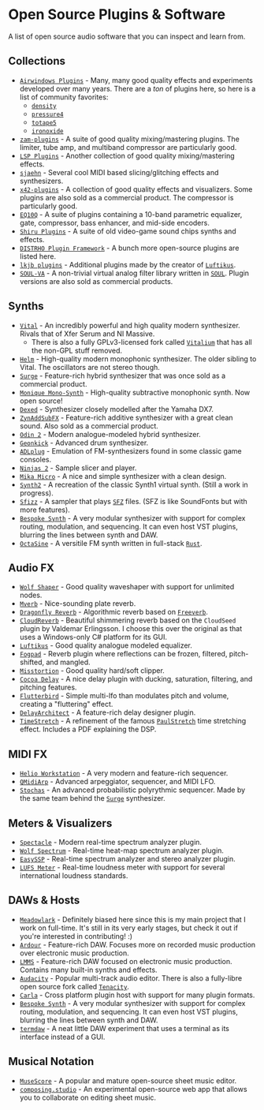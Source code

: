 # Open Source Plugins & Software
A list of open source audio software that you can inspect and learn from.

## Collections
- [`Airwindows Plugins`] - Many, many good quality effects and experiments developed over many years.
  There are a *ton* of plugins here, so here is a list of community favorites:
  - [`density`]
  - [`pressure4`]
  - [`totape5`]
  - [`ironoxide`]
- [`zam-plugins`] - A suite of good quality mixing/mastering plugins. The limiter, tube amp, and multiband compressor are particularly good.
- [`LSP Plugins`] - Another collection of good quality mixing/mastering effects.
- [`sjaehn`] - Several cool MIDI based slicing/glitching effects and synthesizers.
- [`x42-plugins`] - A collection of good quality effects and visualizers. Some plugins are also sold as a commercial product. The compressor is particularly good.
- [`EQ10Q`] - A suite of plugins containing a 10-band parametric equalizer, gate, compressor, bass enhancer, and mid-side encoders.
- [`Shiru Plugins`] - A suite of old video-game sound chips synths and effects.
- [`DISTRHO Plugin Framework`] - A bunch more open-source plugins are listed here.
- [`lkjb plugins`] - Additional plugins made by the creator of [`Luftikus`].
- [`SOUL-VA`] - A non-trivial virtual analog filter library written in [`SOUL`]. Plugin versions are also sold as commercial products.

## Synths
- [`Vital`] - An incredibly powerful and high quality modern synthesizer. Rivals that of Xfer Serum and NI Massive.
  - There is also a fully GPLv3-licensed fork called [`Vitalium`] that has all the non-GPL stuff removed.
- [`Helm`] - High-quality modern monophonic synthesizer. The older sibling to Vital. The oscillators are not stereo though.
- [`Surge`] - Feature-rich hybrid synthesizer that was once sold as a commercial product.
- [`Monique Mono-Synth`] - High-quality subtractive monophonic synth. Now open source!
- [`Dexed`] - Synthesizer closely modelled after the Yamaha DX7.
- [`ZynAddSubFX`] - Feature-rich additive synthesizer with a great clean sound. Also sold as a commercial product.
- [`Odin 2`] - Modern analogue-modeled hybrid synthesizer.
- [`Geonkick`] - Advanced drum synthesizer.
- [`ADLplug`] - Emulation of FM-synthesizers found in some classic game consoles.
- [`Ninjas 2`] - Sample slicer and player.
- [`Mika Micro`] - A nice and simple synthesizer with a clean design.
- [`Synth2`] - A recreation of the classic Synth1 virtual synth. (Still a work in progress).
- [`Sfizz`] - A sampler that plays [`SFZ`] files. (SFZ is like SoundFonts but with more features).
- [`Bespoke Synth`] - A very modular synthesizer with support for complex routing, modulation, and sequencing. It can even host VST plugins, blurring the lines between synth and DAW.
- [`OctaSine`] - A versitile FM synth written in full-stack [`Rust`].

## Audio FX
- [`Wolf Shaper`] - Good quality waveshaper with support for unlimited nodes.
- [`Mverb`] - Nice-sounding plate reverb.
- [`Dragonfly Reverb`] - Algorithmic reverb based on [`Freeverb`].
- [`CloudReverb`] - Beautiful shimmering reverb based on the `CloudSeed` plugin by Valdemar Erlingsson. I choose this over the original as that uses a Windows-only C# platform for its GUI.
- [`Luftikus`] - Good quality analogue modeled equalizer.
- [`Fogpad`] - Reverb plugin where reflections can be frozen, filtered, pitch-shifted, and mangled.
- [`Misstortion`] - Good quality hard/soft clipper.
- [`Cocoa Delay`] - A nice delay plugin with ducking, saturation, filtering, and pitching features.
- [`Flutterbird`] - Simple multi-lfo than modulates pitch and volume, creating a "fluttering" effect.
- [`DelayArchitect`] - A feature-rich delay designer plugin.
- [`TimeStretch`] - A refinement of the famous [`PaulStretch`] time stretching effect. Includes a PDF explaining the DSP.

## MIDI FX
- [`Helio Workstation`] - A very modern and feature-rich sequencer.
- [`QMidiArp`] - Advanced arpeggiator, sequencer, and MIDI LFO.
- [`Stochas`] - An advanced probabilistic polyrythmic sequencer. Made by the same team behind the [`Surge`] synthesizer.

## Meters & Visualizers
- [`Spectacle`] - Modern real-time spectrum analyzer plugin.
- [`Wolf Spectrum`] - Real-time heat-map spectrum analyzer plugin.
- [`EasySSP`] - Real-time spectrum analyzer and stereo analyzer plugin.
- [`LUFS Meter`] - Real-time loudness meter with support for several international loudness standards.

## DAWs & Hosts
- [`Meadowlark`] - Definitely biased here since this is my main project that I work on full-time. It's still in its very early stages, but check it out if you're interested in contributing! :)
- [`Ardour`] - Feature-rich DAW. Focuses more on recorded music production over electronic music production.
- [`LMMS`] - Feature-rich DAW focused on electronic music production. Contains many built-in synths and effects.
- [`Audacity`] - Popular multi-track audio editor. There is also a fully-libre open source fork called [`Tenacity`].
- [`Carla`] - Cross platform plugin host with support for many plugin formats.
- [`Bespoke Synth`] - A very modular synthesizer with support for complex routing, modulation, and sequencing. It can even host VST plugins, blurring the lines between synth and DAW.
- [`termdaw`] - A neat little DAW experiment that uses a terminal as its interface instead of a GUI.

## Musical Notation
- [`MuseScore`] - A popular and mature open-source sheet music editor.
- [`composing.studio`] - An experimental open-source web app that allows you to collaborate on editing sheet music.

[`Airwindows Plugins`]: https://github.com/airwindows/airwindows/tree/master/plugins
[`density`]: https://github.com/airwindows/airwindows/tree/master/plugins/LinuxVST/src/Density
[`pressure4`]: https://github.com/airwindows/airwindows/tree/master/plugins/LinuxVST/src/Pressure4
[`totape5`]: https://github.com/airwindows/airwindows/tree/master/plugins/LinuxVST/src/ToTape5
[`ironoxide`]: https://github.com/airwindows/airwindows/tree/master/plugins/LinuxVST/src/IronOxide5
[`zam-plugins`]: https://github.com/zamaudio/zam-plugins
[`LSP Plugins`]: https://github.com/sadko4u/lsp-plugins
[`sjaehn`]: https://github.com/sjaehn?tab=repositories
[`x42-plugins`]: https://github.com/x42/x42-plugins
[`EQ10Q`]: http://eq10q.sourceforge.net/
[`Shiru Plugins`]: https://github.com/linuxmao-org/shiru-plugins
[`DISTRHO Plugin Framework`]: https://github.com/DISTRHO/DPF
[`lkjb plugins`]: https://github.com/lkjbdsp/lkjb-plugins
[`SOUL-VA`]: https://github.com/thezhe/SOUL-VA
[`SOUL`]: https://github.com/soul-lang/SOUL

[`Vital`]: https://github.com/mtytel/vital
[`Vitalium`]: https://github.com/DISTRHO/DISTRHO-Ports/tree/master/ports-juce6/vitalium
[`Helm`]: https://github.com/mtytel/helm
[`Surge`]: https://github.com/surge-synthesizer/surge
[`Monique Mono-Synth`]: https://github.com/surge-synthesizer/monique-monosynth
[`Dexed`]: https://github.com/asb2m10/dexed
[`ZynAddSubFX`]: https://github.com/zynaddsubfx/zynaddsubfx
[`Odin 2`]: https://github.com/TheWaveWarden/odin2
[`Geonkick`]: https://github.com/iurie-sw/geonkick
[`ADLplug`]: https://github.com/jpcima/ADLplug
[`Ninjas 2`]: https://github.com/clearly-broken-software/ninjas2
[`Mika Micro`]: https://github.com/tesselode/mika-micro
[`Synth2`]: https://github.com/klknn/synth2
[`Sfizz`]: https://github.com/sfztools/sfizz
[`SFZ`]: https://sfzformat.com/
[`Bespoke Synth`]: https://github.com/BespokeSynth/BespokeSynth
[`OctaSine`]: https://github.com/greatest-ape/OctaSine

[`Wolf Shaper`]: https://github.com/pdesaulniers/wolf-shaper
[`Mverb`]: https://github.com/DISTRHO/MVerb
[`Dragonfly Reverb`]: https://github.com/michaelwillis/dragonfly-reverb
[`Freeverb`]: https://ccrma.stanford.edu/~jos/pasp/Freeverb.html
[`CloudReverb`]: https://github.com/xunil-cloud/CloudReverb
[`Luftikus`]: https://github.com/lkjbdsp/lkjb-plugins/tree/master/Luftikus
[`Fogpad`]: https://github.com/linuxmao-org/fogpad-port
[`Misstortion`]: https://github.com/nimbletools/misstortion1
[`Cocoa Delay`]: https://github.com/tesselode/cocoa-delay
[`Flutterbird`]: https://github.com/tesselode/flutterbird
[`DelayArchitect`]: https://github.com/jpcima/DelayArchitect
[`TimeStretch`]: https://github.com/spluta/TimeStretch
[`PaulStretch`]: http://hypermammut.sourceforge.net/paulstretch

[`Helio Workstation`]: https://github.com/helio-fm/helio-workstation
[`QMidiArp`]: https://github.com/emuse/qmidiarp
[`Stochas`]: https://github.com/surge-synthesizer/stochas

[`Spectacle`]: https://github.com/jpcima/spectacle
[`Wolf Spectrum`]: https://github.com/pdesaulniers/wolf-spectrum
[`EasySSP`]: https://github.com/automatl/audio-dsp-multi-visualize/
[`LUFS meter`]: https://github.com/klangfreund/LUFSMeter

[`Meadowlark`]: https://github.com/MeadowlarkDAW/Meadowlark
[`Ardour`]: https://ardour.org/
[`LMMS`]: https://github.com/LMMS/lmms
[`Audacity`]: https://github.com/audacity/audacity
[`Tenacity`]: https://github.com/tenacityteam/tenacity
[`Carla`]: https://kx.studio/Applications:Carla
[`termdaw`]: https://github.com/ocdy1001/termdaw

[`MuseScore`]: https://musescore.org
[`composing.studio`]: https://github.com/ekzhang/composing.studio

[`Rust`]: https://www.rust-lang.org/
